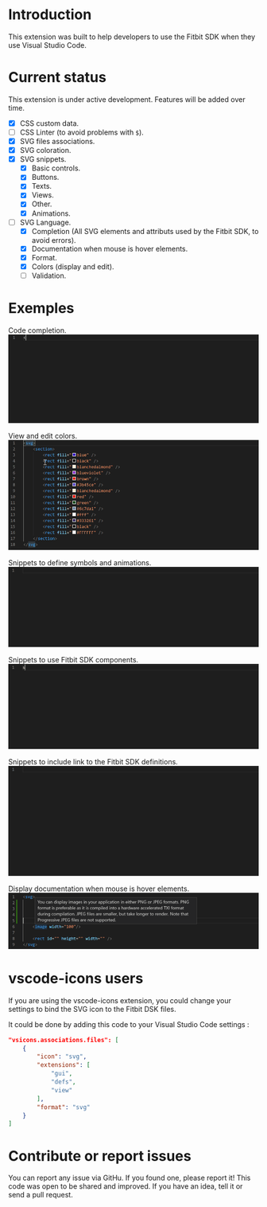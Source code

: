 # Introduction

This extension was built to help developers to use the Fitbit SDK when they use Visual Studio Code.

# Current status

This extension is under active development. Features will be added over time. 

- [x] CSS custom data.
- [ ] CSS Linter (to avoid problems with `$`).
- [x] SVG files associations.
- [x] SVG coloration.
- [x] SVG snippets.
    - [x] Basic controls.
    - [x] Buttons.
    - [x] Texts.
    - [x] Views.
    - [x] Other.
    - [x] Animations.
- [ ] SVG Language.
    - [x] Completion (All SVG elements and attributs used by the Fitbit SDK, to avoid errors).
    - [x] Documentation when mouse is hover elements.
    - [x] Format.
    - [x] Colors (display and edit).
    - [ ] Validation.

# Exemples

Code completion.
![Make the edition of SVG easier](https://raw.githubusercontent.com/JeremyJeanson/fitbit-sdk-extension/main/Assets/demos/code-completion.gif)

View and edit colors.
![Colors edition](https://raw.githubusercontent.com/JeremyJeanson/fitbit-sdk-extension/main/Assets/demos/colors.gif)

Snippets to define symbols and animations.
![An easy way create a custom components](https://raw.githubusercontent.com/JeremyJeanson/fitbit-sdk-extension/main/Assets/demos/symbols.gif)

Snippets to use Fitbit SDK components.
![An easy way to use fitbit components components](https://raw.githubusercontent.com/JeremyJeanson/fitbit-sdk-extension/main/Assets/demos/components.gif)

Snippets to include link to the Fitbit SDK definitions.
![An easy way create add link to Fitbit definion files](https://raw.githubusercontent.com/JeremyJeanson/fitbit-sdk-extension/main/Assets/demos/defs.gif)

Display documentation when mouse is hover elements.
![Documentation](https://raw.githubusercontent.com/JeremyJeanson/fitbit-sdk-extension/main/Assets/demos/documentation.png)

# vscode-icons users
If you are using the vscode-icons extension, you could change your settings to bind the SVG icon to the Fitbit DSK files.

It could be done by adding this code to your Visual Studio Code settings :

```json
"vsicons.associations.files": [
    {
        "icon": "svg",
        "extensions": [
            "gui",
            "defs",
            "view"
        ],
        "format": "svg"
    }
]
```

# Contribute or report issues
You can report any issue via GitHu. If you found one, please report it! This code was open to be shared and improved. If you have an idea, tell it or send a pull request. 